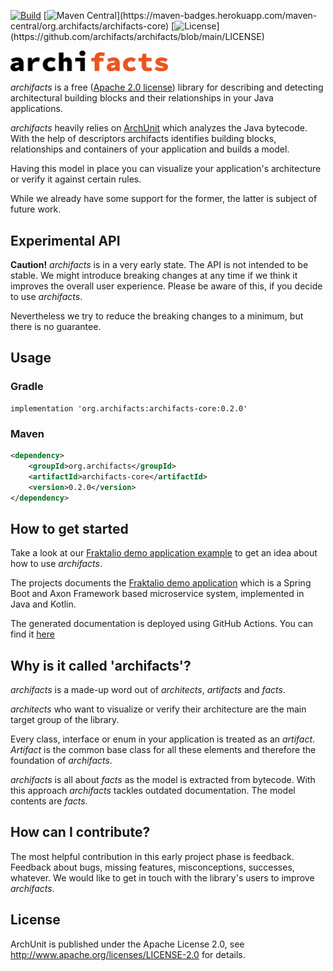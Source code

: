 [![Build](https://github.com/archifacts/archifacts/actions/workflows/build-on-push.yml/badge.svg)](https://github.com/archifacts/archifacts/actions/workflows/build-on-push.yml) [![Maven Central](https://maven-badges.herokuapp.com/maven-central/org.archifacts/archifacts-core/badge.svg?)](https://maven-badges.herokuapp.com/maven-central/org.archifacts/archifacts-core) [![License](https://img.shields.io/github/license/archifacts/archifacts.svg?)](https://github.com/archifacts/archifacts/blob/main/LICENSE)

<img width="50%" src="archifacts-1-line.svg">

*archifacts* is a free ([Apache 2.0 license](https://github.com/archifacts/archifacts/blob/main/LICENSE)) library for describing and detecting architectural building blocks and their relationships in your Java applications.

*archifacts* heavily relies on [ArchUnit](https://www.archunit.org/) which analyzes the Java bytecode. With the help of descriptors archifacts identifies building blocks, relationships and containers of your application and builds a model.

Having this model in place you can visualize your application's architecture or verify it against certain rules.

While we already have some support for the former, the latter is subject of future work.

## Experimental API
**Caution!** *archifacts* is in a very early state. The API is not intended to be stable. We might introduce breaking changes at any time if we think it improves the overall user experience. Please be aware of this, if you decide to use *archifacts*.

Nevertheless we try to reduce the breaking changes to a minimum, but there is no guarantee.

## Usage

### Gradle

```Gradle
implementation 'org.archifacts:archifacts-core:0.2.0'
```

### Maven

```xml
<dependency>
    <groupId>org.archifacts</groupId>
    <artifactId>archifacts-core</artifactId>
    <version>0.2.0</version>
</dependency>
```

## How to get started
Take a look at our [Fraktalio demo application example](https://github.com/archifacts/fraktalio-example) to get an idea about how to use *archifacts*.

The projects documents the [Fraktalio demo application](https://github.com/fraktalio) which is a Spring Boot and Axon Framework based microservice system, implemented in Java and Kotlin.

The generated documentation is deployed using GitHub Actions. You can find it [here](https://archifacts.github.io/fraktalio-example/)

## Why is it called 'archifacts'?

*archifacts* is a made-up word out of *architects*, *artifacts* and *facts*.

*architects* who want to visualize or verify their architecture are the main target group of the library.

Every class, interface or enum in your application is treated as an *artifact*. *Artifact* is the common base class for all these elements and therefore the foundation of *archifacts*.

*archifacts* is all about *facts* as the model is extracted from bytecode. With this approach *archifacts* tackles outdated documentation. The model contents are *facts*.

## How can I contribute?
The most helpful contribution in this early project phase is feedback. Feedback about bugs, missing features, misconceptions, successes, whatever. We would like to get in touch with the library's users to improve *archifacts*.

## License

ArchUnit is published under the Apache License 2.0, see <http://www.apache.org/licenses/LICENSE-2.0> for details.
